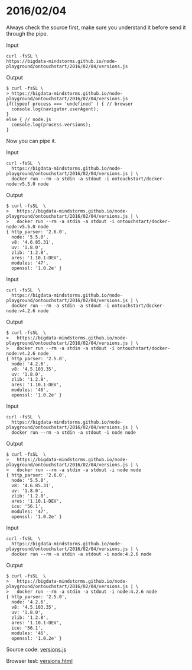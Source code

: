 # 2016/02/04

Always check the source first, make sure you understand it before send it through the pipe.

Input
```shell
curl -fsSL \
https://bigdata-mindstorms.github.io/node-playground/ontouchstart/2016/02/04/versions.js
```

Output
```shell
$ curl -fsSL \
> https://bigdata-mindstorms.github.io/node-playground/ontouchstart/2016/02/04/versions.js
if(typeof process === 'undefined' ) { // browser 
  console.log(navigator.userAgent);
} 
else { // node.js
  console.log(process.versions);
}
```

Now you can pipe it.

Input
```shell
curl -fsSL  \
  https://bigdata-mindstorms.github.io/node-playground/ontouchstart/2016/02/04/versions.js | \
  docker run --rm -a stdin -a stdout -i ontouchstart/docker-node:v5.5.0 node
```

Output
```shell
$ curl -fsSL  \
>   https://bigdata-mindstorms.github.io/node-playground/ontouchstart/2016/02/04/versions.js | \
>   docker run --rm -a stdin -a stdout -i ontouchstart/docker-node:v5.5.0 node
{ http_parser: '2.6.0',
  node: '5.5.0',
  v8: '4.6.85.31',
  uv: '1.8.0',
  zlib: '1.2.8',
  ares: '1.10.1-DEV',
  modules: '47',
  openssl: '1.0.2e' }
```

Input
```shell
curl -fsSL  \
  https://bigdata-mindstorms.github.io/node-playground/ontouchstart/2016/02/04/versions.js | \
  docker run --rm -a stdin -a stdout -i ontouchstart/docker-node:v4.2.6 node
```

Output
```shell
$ curl -fsSL  \
>   https://bigdata-mindstorms.github.io/node-playground/ontouchstart/2016/02/04/versions.js | \
>   docker run --rm -a stdin -a stdout -i ontouchstart/docker-node:v4.2.6 node
{ http_parser: '2.5.0',
  node: '4.2.6',
  v8: '4.5.103.35',
  uv: '1.8.0',
  zlib: '1.2.8',
  ares: '1.10.1-DEV',
  modules: '46',
  openssl: '1.0.2e' }
```

Input
```shell
curl -fsSL  \
  https://bigdata-mindstorms.github.io/node-playground/ontouchstart/2016/02/04/versions.js | \
  docker run --rm -a stdin -a stdout -i node node
```

Output
```shell
$ curl -fsSL  \
>   https://bigdata-mindstorms.github.io/node-playground/ontouchstart/2016/02/04/versions.js | \
>   docker run --rm -a stdin -a stdout -i node node
{ http_parser: '2.6.0',
  node: '5.5.0',
  v8: '4.6.85.31',
  uv: '1.8.0',
  zlib: '1.2.8',
  ares: '1.10.1-DEV',
  icu: '56.1',
  modules: '47',
  openssl: '1.0.2e' }
```

Input
```shell
curl -fsSL  \
  https://bigdata-mindstorms.github.io/node-playground/ontouchstart/2016/02/04/versions.js | \
  docker run --rm -a stdin -a stdout -i node:4.2.6 node
```

Output
```shell
$ curl -fsSL  \
>   https://bigdata-mindstorms.github.io/node-playground/ontouchstart/2016/02/04/versions.js | \
>   docker run --rm -a stdin -a stdout -i node:4.2.6 node
{ http_parser: '2.5.0',
  node: '4.2.6',
  v8: '4.5.103.35',
  uv: '1.8.0',
  zlib: '1.2.8',
  ares: '1.10.1-DEV',
  icu: '56.1',
  modules: '46',
  openssl: '1.0.2e' }
```

Source code: [versions.js](versions.js)

Browser test: [versions.html](https://bigdata-mindstorms.github.io/node-playground/ontouchstart/2016/02/04/versions.html)
